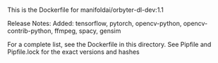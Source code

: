 # 
This is the Dockerfile for manifoldai/orbyter-dl-dev:1.1

Release Notes:
Added: tensorflow, pytorch, opencv-python, opencv-contrib-python, ffmpeg, spacy, gensim

For a complete list, see the Dockerfile in this directory. See Pipfile and Pipfile.lock for the exact versions and
hashes
